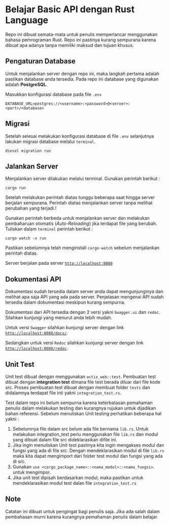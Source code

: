 # Belajar Basic API dengan Rust Language
Repo ini dibuat semata-mata untuk penulis memperlancar menggunakan bahasa pemrograman Rust. Repo ini pastinya kurang sempurana karena dibuat apa adanya tanpa memiliki maksud dan tujuan khusus. 

## Pengaturan Database 
Untuk menjalankan server dengan repo ini, maka langkah pertama adalah pastikan database anda tersedia. Pada repo ini database yang digunakan adalah **PostgreSQL**.

Masukkan konfigurasi database pada file `.env`  
```
DATABASE_URL=postgres://<username>:<password>@<server>:<port>/<database>
```

## Migrasi
Setelah selesai melakukan konfigurasi database di file `.env` selanjutnya lakukan migrasi database melalui `terminal`.
```
diesel migration run
```

## Jalankan Server
Menjalankan server dilakukan melalui terminal. Gunakan perintah berikut :
```
cargo run
```
Setelah melakukan perintah diatas tunggu beberapa saat hingga server berjalan sempurana. Perintah diatas menjalankan server tanpa melihat perubahan yang terjadi.!

Gunakan perintah berbeda untuk menjalankan server dan melakukan pembaharuan otomatis (*Auto-Reloading*) jika terdapat file yang berubah. Tuliskan dalam `terminal`  perintah berikut :
```
cargo watch -x run
```
Pastikan sebelumnya telah menginstall `cargo-watch` sebelum menjalankan perintah diatas.

Server berjalan pada server [`http://localhost:8080`](http://localhost:8080)

## Dokumentasi API
Dokumentasi sudah tersedia dalam server anda dapat mengunjunginya dan melihat apa saja API yang ada pada server.
Penjelasan mengenai API sudah tersedia dalam dokumentasi meskipun kurang sempurna.

Dokumentasi dari API tersedia dengan 2 versi yakni `Swagger.ui` dan `redoc`. Silahkan kunjungi yang menurut anda lebih mudah. 

Untuk versi `Swagger` silahkan kunjungi server dengan link [`http://localhost:8080/docs/`](http://localhost:8080/docs/).

Sedangkan untuk versi `Redoc` silahkan kunjungi server dengan link [`http://localhost:8080/redoc`](http://localhost:8080/redoc).

## Unit Test
Unit test dibuat dengan menggunakan `actix_web::test`. Pembuatan test dibuat dengan **integration test** dimana file test berada diluar dari file kode src. Proses pembuatan test dibuat dengan membuat folder `tests` dan didalamnya terdapat file inti yakni `integration_test.rs`.

Test dalam repo ini belum sempurna karena keterbatasan pemahaman penulis dalam melakukan testing dan kurangnya rujukan untuk dijadikan bahan referensi. 
Sebelum menuliskan Unit testing perhatikan beberapa hal yakni :
1. Sebelumnya file dalam src belum ada file bernama `lib.rs`. Untuk melakukan integration_test perlu menggunakan file `lib.rs` dan modul yang dibuat dalam file src dideklarasikan difile ini.
2. Jika ingin menuliskan Unit test pastinya kita ingin mengakses modul dan fungsi yang ada di file src. Dengan mendeklarasikan modul di file `lib.rs` maka kita dapat mengimport dari folder test modul dan fungsi yang ada di src.
3. Gunakan `use <cargo_package_name>::<nama_modul>::<nama_fungsi>`. untuk mengimpor.
4. Jika unit test dipisah berdasarkan modul, maka pastikan untuk mendeklarasikan modul test dalan file `integration_test.rs`


## Note
Catatan ini dibuat untuk pengingat bagi penulis saja. Jika ada salah dalam pembahasan murni karena kurangnya pemahaman penulis dalam belajar.